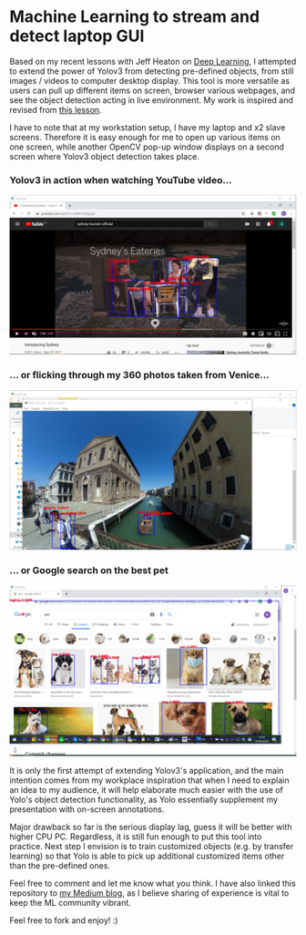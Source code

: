 # Machine Learning to stream and detect laptop GUI

Based on my recent lessons with Jeff Heaton on [Deep Learning](https://github.com/jeffheaton/t81_558_deep_learning), I attempted to extend the power of Yolov3 from detecting pre-defined objects, from still images / videos to computer desktop display. This tool is more versatile as users can pull up different items on screen, browser various webpages, and see the object detection acting in live environment. My work is inspired and revised from [this lesson](https://github.com/jeffheaton/t81_558_deep_learning/blob/master/t81_558_class_06_5_yolo.ipynb).

I have to note that at my workstation setup, I have my laptop and x2 slave screens. Therefore it is easy enough for me to open up various items on one screen, while another OpenCV pop-up window displays on a second screen where Yolov3 object detection takes place.

### Yolov3 in action when watching YouTube video...
![ODS stickers](https://github.com/lafilletterevolution/yolo-slave/blob/master/youtube.png)

### ... or flicking through my 360 photos taken from Venice...
![ODS stickers](https://github.com/lafilletterevolution/yolo-slave/blob/master/ricoh.png)

### ... or Google search on the best pet
![ODS stickers](https://github.com/lafilletterevolution/yolo-slave/blob/master/google.png)


It is only the first attempt of extending Yolov3's application, and the main intention comes from my workplace inspiration that when I need to explain an idea to my audience, it will help elaborate much easier with the use of Yolo's object detection functionality, as Yolo essentially supplement my presentation with on-screen annotations.

Major drawback so far is the serious display lag, guess it will be better with higher CPU PC. Regardless, it is still fun enough to put this tool into practice. Next step I envision is to train customized objects (e.g. by transfer learning) so that Yolo is able to pick up additional customized items other than the pre-defined ones.

Feel free to comment and let me know what you think. I have also linked this repository to [my Medium blog](https://medium.com/@lafilletterevolution), as I believe sharing of experience is vital to keep the ML community vibrant.

Feel free to fork and enjoy! :)
